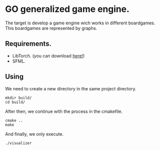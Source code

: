 # GO generalized game engine.
The target is develop a game engine wich works in different boardgames. 
This boardgames are represented by graphs.

## Requirements.
  * LibTorch. (you can download [here!](https://pytorch.org/))
  * SFML.

## Using

  We need to create a new directory in the same project directory.
  ```
  mkdir build/
  cd build/
  ```
  After then, we continue with the process in the cmakefile.

  ```
  cmake ..
  make
  ```

  And finally, we only execute.
  ```
  ./visualizer
  ```



